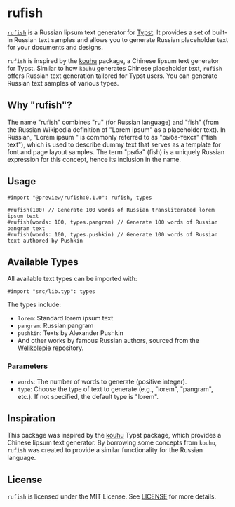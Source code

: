 # rufish

[`rufish`](https://github.com/f0rgenet/rufish) is a Russian lipsum text generator for [Typst](https://typst.app). It provides a set of built-in Russian text samples and allows you to generate Russian placeholder text for your documents and designs.

`rufish` is inspired by the [kouhu](https://github.com/Harry-Chen/kouhu) package, a Chinese lipsum text generator for Typst. Similar to how `kouhu` generates Chinese placeholder text, `rufish` offers Russian text generation tailored for Typst users. You can generate Russian text samples of various types.

## Why "rufish"?

The name "rufish" combines "ru" (for Russian language) and "fish" (from the Russian Wikipedia definition of "Lorem ipsum" as a placeholder text). In Russian, "Lorem ipsum  " is commonly referred to as "рыба-текст" ("fish text"), which is used to describe dummy text that serves as a template for font and page layout samples. The term "рыба" (fish) is a uniquely Russian expression for this concept, hence its inclusion in the name.

## Usage
```typst
#import "@preview/rufish:0.1.0": rufish, types

#rufish(100) // Generate 100 words of Russian transliterated lorem ipsum text
#rufish(words: 100, types.pangram) // Generate 100 words of Russian pangram text
#rufish(words: 100, types.pushkin) // Generate 100 words of Russian text authored by Pushkin
```

## Available Types

All available text types can be imported with:
```typst
#import "src/lib.typ": types
```

The types include:
- `lorem`: Standard lorem ipsum text
- `pangram`: Russian pangram
- `pushkin`: Texts by Alexander Pushkin
- And other works by famous Russian authors, sourced from the [Welikolepie](https://github.com/yackermann/Welikolepie/) repository.

### Parameters

- `words`: The number of words to generate (positive integer).
- `type`: Choose the type of text to generate (e.g., "lorem", "pangram", etc.). If not specified, the default type is "lorem".

## Inspiration

This package was inspired by the [kouhu](https://github.com/Harry-Chen/kouhu) Typst package, which provides a Chinese lipsum text generator. By borrowing some concepts from `kouhu`, `rufish` was created to provide a similar functionality for the Russian language.

## License

`rufish` is licensed under the MIT License. See [LICENSE](LICENSE) for more details.